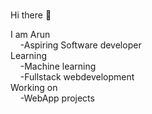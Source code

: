 ### 
Hi there 👋

<!--
**Arun01-hub/Arun01-hub** is a ✨ _special_ ✨ repository because its `README.md` (this file) appears on your GitHub profile.

Here are some ideas to get you started:

- 🔭 I’m currently working on ...
- 🌱 I’m currently learning ...
- 👯 I’m looking to collaborate on ...
- 🤔 I’m looking for help with ...
- 💬 Ask me about ...
- 📫 How to reach me: ...
- 😄 Pronouns: ...
- ⚡ Fun fact: ...
-->
I am Arun<br>
   &nbsp;&nbsp;&nbsp;&nbsp;-Aspiring Software developer<br>
Learning <br>
   &nbsp;&nbsp;&nbsp;&nbsp;-Machine learning<br>
   &nbsp;&nbsp;&nbsp;&nbsp;-Fullstack webdevelopment<br>
Working on<br>
   &nbsp;&nbsp;&nbsp;&nbsp;-WebApp projects

